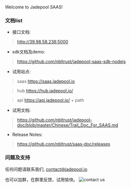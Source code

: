Welcome to Jadepool SAAS!

### 文档list
- 接口文档:
> http://39.98.58.238:5000

- sdk文档及demo:
> https://github.com/nbltrust/jadepool-saas-sdk-nodejs

- 试用站点:
> saas
> https://saas.jadepool.io

> hub
> https://hub.jadepool.io/

> api
> https://api.jadepool.io/ + path

- 试用文档:
> https://github.com/nbltrust/jadepool-doc/blob/master/Chinese/Trail_Doc_For_SAAS.md

- Release Notes:
> https://github.com/nbltrust/saas-doc/releases


### 问题及支持

任何问题请联系我们, contact@jadepool.io

也可以加群，在群里反馈，试用愉快。
![contact us](https://ws4.sinaimg.cn/large/006tNc79gy1g40nfp311ij30iq0ibdgy.jpg)